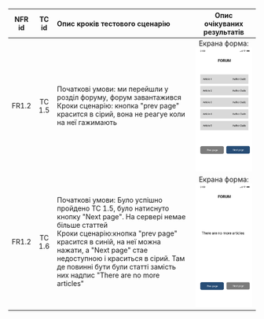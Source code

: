 |NFR id|TC id|Опис кроків тестового сценарію|Опис очікуваних результатів|
|:-----:|:-----:|:-----|:-----:|
|FR1.2|TC 1.5|Початкові умови: ми перейшли у розділ форуму, форум завантажився<br> Кроки сценарію: кнопка "prev page" красится в сірий, вона не реагуе коли на неї гажимають|Екрана форма:<br>![tc1.5](/2-SoftwareDesign/2.8-TestCases/1.png)|
|FR1.2|TC 1.6|Початкові умови: Було успішно пройдено TC 1.5, було натиснуто кнопку "Next page". На сервері немае більше статтей<br> Кроки сценарію:кнопка "prev page" красится в синій, на неї можна нажати, а "Next page" стае недоступною і краситься в сірий. Там де повинні бути були статті замість них надпис "There are no more articles"|Екрана форма:<br>![tc1.6](/2-SoftwareDesign/2.8-TestCases/2.png)|
